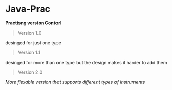 # Java-Prac
**Practisng version Contorl**
> Version 1.0
> 
   desinged for just one type  
> Version 1.1
> 
   desinged for more than one type but the design makes it harder to add them  
> Version 2.0
> 
   *More flexable version that supports different types of instruments*